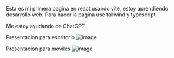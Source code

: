 Esta es mi primera pagina en react usando vite, estoy aprendiendo desarrollo web.
Para hacer la pagina use tailwind y typescript

Me estoy ayudando de ChatGPT

Presentacion para escritorio
![image](https://github.com/user-attachments/assets/c7d94f9f-2018-4a27-8a5c-43a129706071)

Presentacion para moviles
![image](https://github.com/user-attachments/assets/beab2b81-d7ea-494b-a7bd-91f9884f4b6d)

